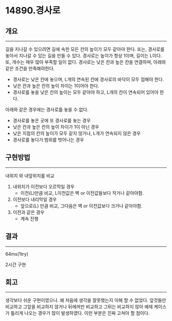 # 14890.경사로


## 개요

---



길을 지나갈 수 있으려면 길에 속한 모든 칸의 높이가 모두 같아야 한다. 또는, 경사로를 놓아서 지나갈 수 있는 길을 만들 수 있다. 경사로는 높이가 항상 1이며, 길이는 L이다. 또, 개수는 매우 많아 부족할 일이 없다. 경사로는 낮은 칸과 높은 칸을 연결하며, 아래와 같은 조건을 만족해야한다.

- 경사로는 낮은 칸에 놓으며, L개의 연속된 칸에 경사로의 바닥이 모두 접해야 한다.
- 낮은 칸과 높은 칸의 높이 차이는 1이어야 한다.
- 경사로를 놓을 낮은 칸의 높이는 모두 같아야 하고, L개의 칸이 연속되어 있어야 한다.

아래와 같은 경우에는 경사로를 놓을 수 없다.

- 경사로를 놓은 곳에 또 경사로를 놓는 경우
- 낮은 칸과 높은 칸의 높이 차이가 1이 아닌 경우
- 낮은 지점의 칸의 높이가 모두 같지 않거나, L개가 연속되지 않은 경우
- 경사로를 놓다가 범위를 벗어나는 경우



## 구현방법

---

내위치 와 내앞위치를 비교

1. 내위치가 이전보다 오르막일 경우
   - 이전(L)만큼 비교,  L이전값은 벽 or 이전값들보다 작거나 같아야함.
2. 이전보다 내리막일 경우
   - 앞으로(L) 만큼 비교, 그다음은 벽 or 이전값보다 크거나 같아야함.
3. 이전과 같은 경우 
   - 계속 진행

## 결과

---

64ms(1try)

2시간 구현



## 회고

---

생각보다 쉬운 구현이였으나. 왜 처음에 생각을 잘못했는지 이해 할 수 없었다. 앞것들만 비교하고 그앞을 비교하지 않거나 뒤에꺼만 비교하고 그뒤는 비교하지 않아 예제 케이스가 틀리게 나오는 경우가 많이 발생하였다. 이런 부분은 진짜 고쳐야 할 점이다.